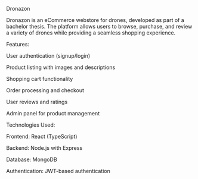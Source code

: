 Dronazon

Dronazon is an eCommerce webstore for drones, developed as part of a bachelor thesis. The platform allows users to browse, purchase, and review a variety of drones while providing a seamless shopping experience.

Features:

User authentication (signup/login)

Product listing with images and descriptions

Shopping cart functionality

Order processing and checkout

User reviews and ratings

Admin panel for product management

Technologies Used:

Frontend: React (TypeScript)

Backend: Node.js with Express

Database: MongoDB

Authentication: JWT-based authentication
